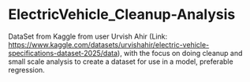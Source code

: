 # ElectricVehicle_Cleanup-Analysis
DataSet from Kaggle from user Urvish Ahir (Link: https://www.kaggle.com/datasets/urvishahir/electric-vehicle-specifications-dataset-2025/data), with the focus on doing cleanup and small scale analysis to create a dataset for use in a model, preferable regression. 
